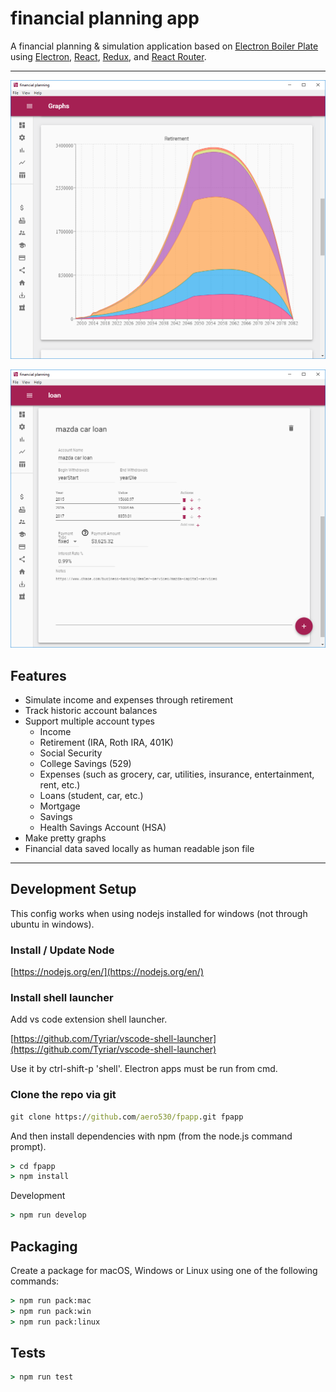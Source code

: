 # financial planning app #

A financial planning & simulation application based on [Electron Boiler Plate](https://github.com/jschr/electron-react-redux-boilerplate) using <a href="http://electron.atom.io/">Electron</a>, <a href="https://facebook.github.io/react/">React</a>, <a href="https://redux.js.org/">Redux</a>, and <a href="https://github.com/reactjs/react-router">React Router</a>.

---

![screenshot_graphs](https://github.com/aero530/fpapp/raw/master/resources/screenshots/graphs.png "Graph")

![screenshot_loan](https://github.com/aero530/fpapp/raw/master/resources/screenshots/loan.png "Loan")

## Features ##

* Simulate income and expenses through retirement
* Track historic account balances
* Support multiple account types
  * Income
  * Retirement (IRA, Roth IRA, 401K)
  * Social Security
  * College Savings (529)
  * Expenses (such as grocery, car, utilities, insurance, entertainment, rent, etc.)
  * Loans (student, car, etc.)
  * Mortgage
  * Savings
  * Health Savings Account (HSA)
* Make pretty graphs
* Financial data saved locally as human readable json file

---

## Development Setup ##

This config works when using nodejs installed for windows (not through ubuntu in windows).

### Install / Update Node ###

[https://nodejs.org/en/](https://nodejs.org/en/)

### Install shell launcher ###

Add vs code extension shell launcher.

[https://github.com/Tyriar/vscode-shell-launcher](https://github.com/Tyriar/vscode-shell-launcher)

Use it by ctrl-shift-p 'shell'. Electron apps must be run from cmd.

### Clone the repo via git ###

```cmd
git clone https://github.com/aero530/fpapp.git fpapp
```

And then install dependencies with npm (from the node.js command prompt).

```cmd
> cd fpapp
> npm install
```

Development

```cmd
> npm run develop
```

## Packaging ##

Create a package for macOS, Windows or Linux using one of the following commands:

```cmd
> npm run pack:mac
> npm run pack:win
> npm run pack:linux
```

## Tests ##

```cmd
> npm run test
```
